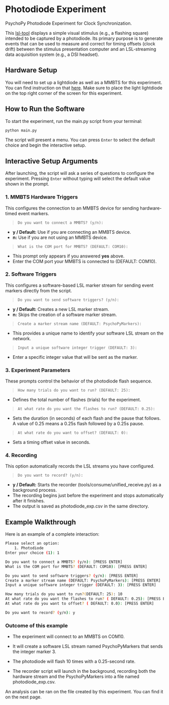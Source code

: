 # Photodiode Experiment

PsychoPy Photodiode Experiment for Clock Synchronization.

This [lsl-tool](https://github.com/WearableSensing/lsl-tools) displays a simple visual stimulus (e.g., a flashing square) intended to be captured by a photodiode. Its primary purpose is to generate events that can be used to measure and correct for timing offsets (clock drift) between the stimulus presentation computer and an LSL-streaming data acquisition system (e.g., a DSI headset).

## Hardware Setup

You will need to set up a lightdiode as well as a MMBTS for this experiment. You can find instruction on that [here](../../help/tutorials/hardware.rst#mmbt-s-trigger-box-setup-with-e-prime). Make sure to place the light lightdiode on the top right corner of the screen for this experiment.

## How to Run the Software

To start the experiment, run the main.py script from your terminal:

```bash
python main.py
```

The script will present a menu. You can press ```Enter``` to select the default choice and begin the interactive setup.

## Interactive Setup Arguments

After launching, the script will ask a series of questions to configure the experiment. Pressing ```Enter``` without typing will select the default value shown in the prompt.

### 1. MMBTS Hardware Triggers

This configures the connection to an MMBTS device for sending hardware-timed event markers.

> ```Do you want to connect a MMBTS? (y/n):```

- **y / Default:** Use if you are connecting an MMBTS device.
- **n:** Use if you are not using an MMBTS device.

> ```What is the COM port for MMBTS? (DEFAULT: COM10):```

- This prompt only appears if you answered **yes** above.
- Enter the COM port your MMBTS is connected to (DEFAULT: COM10).

### 2. Software Triggers

This configures a software-based LSL marker stream for sending event markers directly from the script.

> ```Do you want to send software triggers? (y/n):```

- **y / Default:** Creates a new LSL marker stream.
- **n:** Skips the creation of a software marker stream.

> ```Create a marker stream name (DEFAULT: PsychoPyMarkers):```

- This provides a unique name to identify your software LSL stream on the network.

> ```Input a unique software integer trigger (DEFAULT: 3):```

- Enter a specific integer value that will be sent as the marker.

### 3. Experiment Parameters

These prompts control the behavior of the photodiode flash sequence.

> ```How many trials do you want to run? (DEFAULT: 25):```

- Defines the total number of flashes (trials) for the experiment.

> ```At what rate do you want the flashes to run? (DEFAULT: 0.25):```

- Sets the duration (in seconds) of each flash and the pause that follows. A value of 0.25 means a 0.25s flash followed by a 0.25s pause.

> ```At what rate do you want to offset? (DEFAULT: 0):```

- Sets a timing offset value in seconds.

### 4. Recording

This option automatically records the LSL streams you have configured.

> ```Do you want to record? (y/n):```

- **y / Default:** Starts the recorder (tools/consume/unified_receive.py) as a background process.
- The recording begins just before the experiment and stops automatically after it finishes.
- The output is saved as photodiode_exp.csv in the same directory.

## Example Walkthrough

Here is an example of a complete interaction:

```bash
Please select an option:
    1. Photodiode
Enter your choice (1): 1

Do you want to connect a MMBTS? (y/n): [PRESS ENTER]
What is the COM port for MMBTS? (DEFAULT: COM10): [PRESS ENTER] 

Do you want to send software triggers? (y/n): [PRESS ENTER]
Create a marker stream name (DEFAULT: PsychoPyMarkers): [PRESS ENTER]
Input a unique software integer trigger (DEFAULT: 3): [PRESS ENTER]

How many trials do you want to run?(DEFAULT: 25): 10
At what rate do you want the flashes to run? ( DEFAULT: 0.25): [PRESS ENTER]
At what rate do you want to offset? ( DEFAULT: 0.0): [PRESS ENTER]

Do you want to record? (y/n): y
```

### Outcome of this example

- The experiment will connect to an MMBTS on COM10.

- It will create a software LSL stream named PsychoPyMarkers that sends the integer marker 3.

- The photodiode will flash 10 times with a 0.25-second rate.

- The recorder script will launch in the background, recording both the hardware stream and the PsychoPyMarkers into a file named photodiode_exp.csv.

An analysis can be ran on the file created by this experiment. You can find it on the next page.
